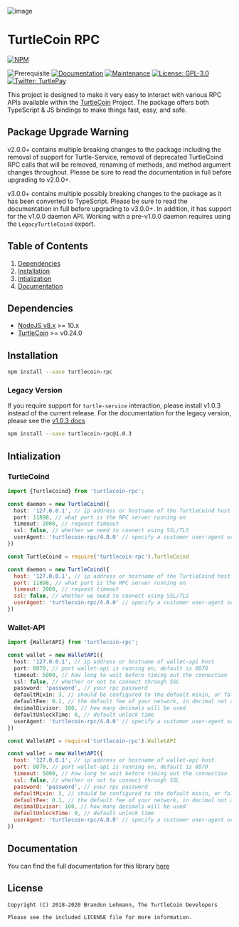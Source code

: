 ![image](https://user-images.githubusercontent.com/34389545/35821974-62e0e25c-0a70-11e8-87dd-2cfffeb6ed47.png)

# TurtleCoin RPC

[![NPM](https://nodei.co/npm/turtlecoin-rpc.png?downloads=true&stars=true)](https://nodei.co/npm/turtlecoin-rpc/)

![Prerequisite](https://img.shields.io/badge/node-%3E%3D8-blue.svg) [![Documentation](https://img.shields.io/badge/documentation-yes-brightgreen.svg)](https://js-rpc.turtlecoin.dev) [![Maintenance](https://img.shields.io/badge/Maintained%3F-yes-green.svg)](https://github.com/turtlecoin/turtlecoin-rpc-js/graphs/commit-activity) [![License: GPL-3.0](https://img.shields.io/badge/License-AGPL--3.0-yellow.svg)](https://github.com/turtlecoin/turtlecoin-rpc-js/blob/master/LICENSE) [![Twitter: TurtlePay](https://img.shields.io/twitter/follow/_TurtleCoin.svg?style=social)](https://twitter.com/_TurtleCoin)

This project is designed to make it very easy to interact with various RPC APIs available within the [TurtleCoin](https://turtlecoin.lol) Project. The package offers both TypeScript & JS bindings to make things fast, easy, and safe.

## Package Upgrade Warning

v2.0.0+ contains multiple breaking changes to the package including the removal of support for Turtle-Service, removal of deprecated TurtleCoind RPC calls that will be removed, renaming of methods, and method argument changes throughout. Please be sure to read the documentation in full before upgrading to v2.0.0+.

v3.0.0+ contains multiple possibly breaking changes to the package as it has been converted to TypeScript. Please be sure to read the documentation in full before upgrading to v3.0.0+. In addition, it has support for the v1.0.0 daemon API. Working with a pre-v1.0.0 daemon requires using the `LegacyTurtleCoind` export.

## Table of Contents

1. [Dependencies](#dependencies)
2. [Installation](#installation)
3. [Intialization](#intialization)
4. [Documentation](#documentation)

## Dependencies

* [NodeJS v8.x](https://nodejs.org) >= 10.x
* [TurtleCoin](https://github.com/turtlecoin/turtlecoin/releases) >= v0.24.0

## Installation

```bash
npm install --save turtlecoin-rpc
```

### Legacy Version

If you require support for `turtle-service` interaction, please install v1.0.3 instead of the current release. For the documentation for the legacy version, please see the [v1.0.3 docs](https://www.npmjs.com/package/turtlecoin-rpc/v/1.0.3)

```bash
npm install --save turtlecoin-rpc@1.0.3
```

## Intialization

### TurtleCoind

```typescript
import {TurtleCoind} from 'turtlecoin-rpc';

const daemon = new TurtleCoind({
  host: '127.0.0.1', // ip address or hostname of the TurtleCoind host
  port: 11898, // what port is the RPC server running on
  timeout: 2000, // request timeout
  ssl: false, // whether we need to connect using SSL/TLS
  userAgent: 'turtlecoin-rpc/4.0.0' // specify a customer user-agent or use the default
})
```

```javascript
const TurtleCoind = require('turtlecoin-rpc').TurtleCoind

const daemon = new TurtleCoind({
  host: '127.0.0.1', // ip address or hostname of the TurtleCoind host
  port: 11898, // what port is the RPC server running on
  timeout: 2000, // request timeout
  ssl: false, // whether we need to connect using SSL/TLS
  userAgent: 'turtlecoin-rpc/4.0.0' // specify a customer user-agent or use the default
})
```

### Wallet-API

```typescript
import {WalletAPI} from 'turtlecoin-rpc';

const wallet = new WalletAPI({
  host: '127.0.0.1', // ip address or hostname of wallet-api host
  port: 8070, // port wallet-api is running on, default is 8070
  timeout: 5000, // how long to wait before timing out the connection
  ssl: false, // whether or not to connect through SSL
  password: 'password', // your rpc password
  defaultMixin: 3, // should be configured to the default mixin, or false if no default mixin is set
  defaultFee: 0.1, // the default fee of your network, in decimal not atomic units
  decimalDivisor: 100, // how many decimals will be used
  defaultUnlockTime: 0, // default unlock time
  userAgent: 'turtlecoin-rpc/4.0.0' // specify a customer user-agent or use the default
})
```

```javascript
const WalletAPI = require('turtlecoin-rpc').WalletAPI

const wallet = new WalletAPI({
  host: '127.0.0.1', // ip address or hostname of wallet-api host
  port: 8070, // port wallet-api is running on, default is 8070
  timeout: 5000, // how long to wait before timing out the connection
  ssl: false, // whether or not to connect through SSL
  password: 'password', // your rpc password
  defaultMixin: 3, // should be configured to the default mixin, or false if no default mixin is set
  defaultFee: 0.1, // the default fee of your network, in decimal not atomic units
  decimalDivisor: 100, // how many decimals will be used
  defaultUnlockTime: 0, // default unlock time
  userAgent: 'turtlecoin-rpc/4.0.0' // specify a customer user-agent or use the default
})
```

## Documentation

You can find the full documentation for this library [here](https://js-rpc.turtlecoin.dev)

## License

```
Copyright (C) 2018-2020 Brandon Lehmann, The TurtleCoin Developers

Please see the included LICENSE file for more information.
```
